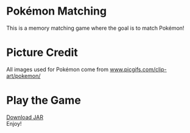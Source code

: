 # Pokémon Matching
This is a memory matching game where the goal is to match Pokémon!

# Picture Credit
All images used for Pokémon come from www.picgifs.com/clip-art/pokemon/

# Play the Game
[Download JAR](http://bit.ly/2a8SQpT)
<br>Enjoy!

